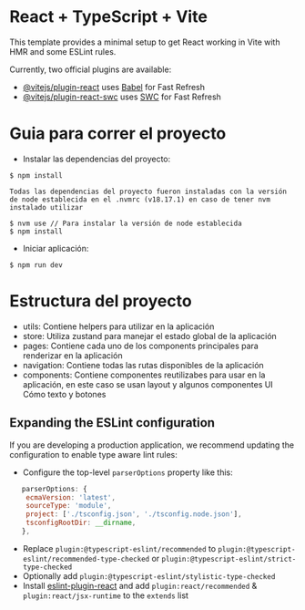# React + TypeScript + Vite

This template provides a minimal setup to get React working in Vite with HMR and some ESLint rules.

Currently, two official plugins are available:

- [@vitejs/plugin-react](https://github.com/vitejs/vite-plugin-react/blob/main/packages/plugin-react/README.md) uses [Babel](https://babeljs.io/) for Fast Refresh
- [@vitejs/plugin-react-swc](https://github.com/vitejs/vite-plugin-react-swc) uses [SWC](https://swc.rs/) for Fast Refresh

# Guia para correr el proyecto
- Instalar las dependencias del proyecto:
```
$ npm install

Todas las dependencias del proyecto fueron instaladas con la versión de node establecida en el .nvmrc (v18.17.1) en caso de tener nvm instalado utilizar

$ nvm use // Para instalar la versión de node establecida
$ npm install
 ```

- Iniciar aplicación:
```
$ npm run dev

 ```

# Estructura del proyecto
- utils: Contiene helpers para utilizar en la aplicación
- store: Utiliza zustand para manejar el estado global de la aplicación
- pages: Contiene cada uno de los components principales para renderizar en la aplicación
- navigation: Contiene todas las rutas disponibles de la aplicación
- components: Contiene componentes reutilizabes para usar en la aplicación, en este caso se usan layout y algunos componentes UI Cómo texto y botones


## Expanding the ESLint configuration

If you are developing a production application, we recommend updating the configuration to enable type aware lint rules:

- Configure the top-level `parserOptions` property like this:

```js
   parserOptions: {
    ecmaVersion: 'latest',
    sourceType: 'module',
    project: ['./tsconfig.json', './tsconfig.node.json'],
    tsconfigRootDir: __dirname,
   },
```

- Replace `plugin:@typescript-eslint/recommended` to `plugin:@typescript-eslint/recommended-type-checked` or `plugin:@typescript-eslint/strict-type-checked`
- Optionally add `plugin:@typescript-eslint/stylistic-type-checked`
- Install [eslint-plugin-react](https://github.com/jsx-eslint/eslint-plugin-react) and add `plugin:react/recommended` & `plugin:react/jsx-runtime` to the `extends` list
